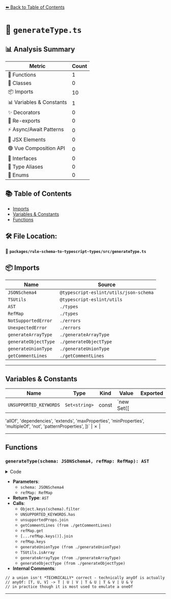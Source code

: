 [⬅️ Back to Table of Contents](../../../index.md)

# 📄 `generateType.ts`

## 📊 Analysis Summary

| Metric | Count |
|--------|-------|
| 🔧 Functions | 1 |
| 🧱 Classes | 0 |
| 📦 Imports | 10 |
| 📊 Variables & Constants | 1 |
| ✨ Decorators | 0 |
| 🔄 Re-exports | 0 |
| ⚡ Async/Await Patterns | 0 |
| 💠 JSX Elements | 0 |
| 🟢 Vue Composition API | 0 |
| 📐 Interfaces | 0 |
| 📑 Type Aliases | 0 |
| 🎯 Enums | 0 |

## 📚 Table of Contents

- [Imports](#imports)
- [Variables & Constants](#variables-constants)
- [Functions](#functions)

## 🛠️ File Location:
📂 **`packages/rule-schema-to-typescript-types/src/generateType.ts`**

## 📦 Imports

| Name | Source |
|------|--------|
| `JSONSchema4` | `@typescript-eslint/utils/json-schema` |
| `TSUtils` | `@typescript-eslint/utils` |
| `AST` | `./types` |
| `RefMap` | `./types` |
| `NotSupportedError` | `./errors` |
| `UnexpectedError` | `./errors` |
| `generateArrayType` | `./generateArrayType` |
| `generateObjectType` | `./generateObjectType` |
| `generateUnionType` | `./generateUnionType` |
| `getCommentLines` | `./getCommentLines` |


---

## Variables & Constants

| Name | Type | Kind | Value | Exported |
|------|------|------|-------|----------|
| `UNSUPPORTED_KEYWORDS` | `Set<string>` | const | `new Set([
  'allOf',
  'dependencies',
  'extends',
  'maxProperties',
  'minProperties',
  'multipleOf',
  'not',
  'patternProperties',
])` | ✗ |


---

## Functions

### `generateType(schema: JSONSchema4, refMap: RefMap): AST`

<details><summary>Code</summary>

```ts
export function generateType(schema: JSONSchema4, refMap: RefMap): AST {
  const unsupportedProps = Object.keys(schema).filter(key =>
    UNSUPPORTED_KEYWORDS.has(key),
  );
  if (unsupportedProps.length > 0) {
    throw new NotSupportedError(unsupportedProps.join(','), schema);
  }

  const commentLines = getCommentLines(schema);

  if (schema.$ref) {
    const refName = refMap.get(schema.$ref);
    if (refName == null) {
      throw new UnexpectedError(
        `Could not find definition for $ref ${
          schema.$ref
        }.\nAvailable refs:\n${[...refMap.keys()].join('\n')})`,
        schema,
      );
    }
    return {
      commentLines,
      type: 'type-reference',
      typeName: refName,
    };
  }
  if ('enum' in schema && schema.enum) {
    return {
      ...generateUnionType(schema.enum, refMap),
      commentLines,
    };
  }
  if ('anyOf' in schema && schema.anyOf) {
    return {
      // a union isn't *TECHNICALLY* correct - technically anyOf is actually
      // anyOf: [T, U, V] -> T | U | V | T & U | T & V | U & V
      // in practice though it is most used to emulate a oneOf
      ...generateUnionType(schema.anyOf, refMap),
      commentLines,
    };
  }
  if ('oneOf' in schema && schema.oneOf) {
    return {
      ...generateUnionType(schema.oneOf, refMap),
      commentLines,
    };
  }

  if (!('type' in schema) || schema.type == null) {
    throw new NotSupportedError(
      'untyped schemas without one of [$ref, enum, oneOf]',
      schema,
    );
  }
  if (TSUtils.isArray(schema.type)) {
    throw new NotSupportedError('schemas with multiple types', schema);
  }

  switch (schema.type) {
    case 'any':
      return {
        commentLines,
        type: 'type-reference',
        typeName: 'unknown',
      };

    case 'null':
      return {
        commentLines,
        type: 'type-reference',
        typeName: 'null',
      };

    case 'number':
    case 'string':
      return {
        code: schema.type,
        commentLines,
        type: 'literal',
      };

    case 'array':
      return generateArrayType(schema, refMap);

    case 'boolean':
      return {
        commentLines,
        type: 'type-reference',
        typeName: 'boolean',
      };

    case 'integer':
      return {
        commentLines,
        type: 'type-reference',
        typeName: 'number',
      };

    case 'object':
      return generateObjectType(schema, refMap);
  }
}
```
</details>

- **Parameters**:
  - `schema: JSONSchema4`
  - `refMap: RefMap`
- **Return Type**: `AST`
- **Calls**:
  - `Object.keys(schema).filter`
  - `UNSUPPORTED_KEYWORDS.has`
  - `unsupportedProps.join`
  - `getCommentLines (from ./getCommentLines)`
  - `refMap.get`
  - `[...refMap.keys()].join`
  - `refMap.keys`
  - `generateUnionType (from ./generateUnionType)`
  - `TSUtils.isArray`
  - `generateArrayType (from ./generateArrayType)`
  - `generateObjectType (from ./generateObjectType)`
- **Internal Comments**:
```
// a union isn't *TECHNICALLY* correct - technically anyOf is actually
// anyOf: [T, U, V] -> T | U | V | T & U | T & V | U & V
// in practice though it is most used to emulate a oneOf
```


---